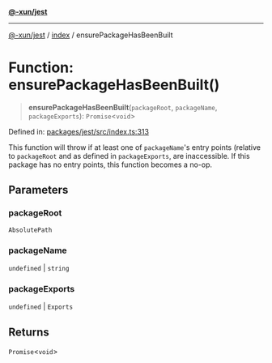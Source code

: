 [**@-xun/jest**](../../README.md)

***

[@-xun/jest](../../README.md) / [index](../README.md) / ensurePackageHasBeenBuilt

# Function: ensurePackageHasBeenBuilt()

> **ensurePackageHasBeenBuilt**(`packageRoot`, `packageName`, `packageExports`): `Promise`\<`void`\>

Defined in: [packages/jest/src/index.ts:313](https://github.com/Xunnamius/test-utils/blob/92fd6a9e3933fc0913144742396a7dd3fcc48ac8/packages/jest/src/index.ts#L313)

This function will throw if at least one of `packageName`'s entry points
(relative to `packageRoot` and as defined in `packageExports`, are
inaccessible. If this package has no entry points, this function becomes a
no-op.

## Parameters

### packageRoot

`AbsolutePath`

### packageName

`undefined` | `string`

### packageExports

`undefined` | `Exports`

## Returns

`Promise`\<`void`\>
